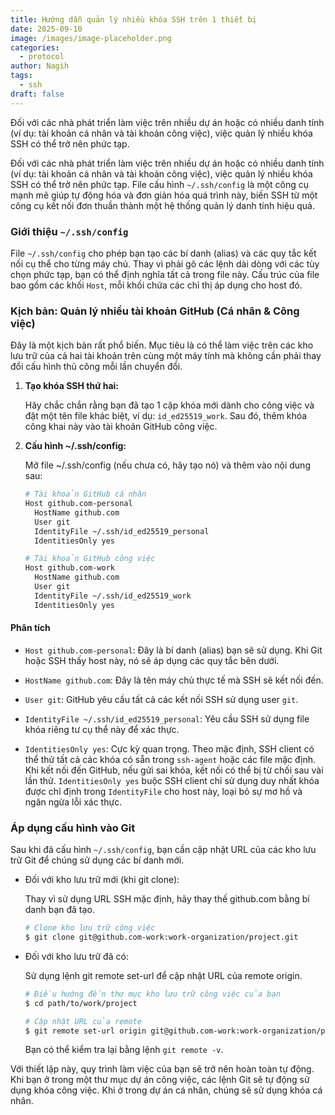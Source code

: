 ```yaml
---
title: Hướng dẫn quản lý nhiều khóa SSH trên 1 thiết bị
date: 2025-09-10
image: /images/image-placeholder.png
categories:
  - protocol
author: Nagih
tags:
  - ssh
draft: false
---
```

Đối với các nhà phát triển làm việc trên nhiều dự án hoặc có nhiều danh tính (ví dụ: tài khoản cá nhân và tài khoản công việc), việc quản lý nhiều khóa SSH có thể trở nên phức tạp.
<!--more-->


Đối với các nhà phát triển làm việc trên nhiều dự án hoặc có nhiều danh tính (ví dụ: tài khoản cá nhân và tài khoản công việc), việc quản lý nhiều khóa SSH có thể trở nên phức tạp. File cấu hình `~/.ssh/config` là một công cụ mạnh mẽ giúp tự động hóa và đơn giản hóa quá trình này, biến SSH từ một công cụ kết nối đơn thuần thành một hệ thống quản lý danh tính hiệu quả.

### Giới thiệu `~/.ssh/config`

File `~/.ssh/config` cho phép bạn tạo các bí danh (alias) và các quy tắc kết nối cụ thể cho từng máy chủ. Thay vì phải gõ các lệnh dài dòng với các tùy chọn phức tạp, bạn có thể định nghĩa tất cả trong file này. Cấu trúc của file bao gồm các khối `Host`, mỗi khối chứa các chỉ thị áp dụng cho host đó.

### Kịch bản: Quản lý nhiều tài khoản GitHub (Cá nhân & Công việc)

Đây là một kịch bản rất phổ biến. Mục tiêu là có thể làm việc trên các kho lưu trữ của cả hai tài khoản trên cùng một máy tính mà không cần phải thay đổi cấu hình thủ công mỗi lần chuyển đổi.

1. **Tạo khóa SSH thứ hai:**
    
    Hãy chắc chắn rằng bạn đã tạo 1 cặp khóa mới dành cho công việc và đặt một tên file khác biệt, ví dụ: `id_ed25519_work`. Sau đó, thêm khóa công khai này vào tài khoản GitHub công việc.
    
2. **Cấu hình ~/.ssh/config:**
    
    Mở file ~/.ssh/config (nếu chưa có, hãy tạo nó) và thêm vào nội dung sau:
    
    ```bash
    # Tài khoản GitHub cá nhân
    Host github.com-personal
      HostName github.com
      User git
      IdentityFile ~/.ssh/id_ed25519_personal
      IdentitiesOnly yes
    
    # Tài khoản GitHub công việc
    Host github.com-work
      HostName github.com
      User git
      IdentityFile ~/.ssh/id_ed25519_work
      IdentitiesOnly yes
    ```
	
#### Phân tích

- `Host github.com-personal`: Đây là bí danh (alias) bạn sẽ sử dụng. Khi Git hoặc SSH thấy host này, nó sẽ áp dụng các quy tắc bên dưới.
    
- `HostName github.com`: Đây là tên máy chủ thực tế mà SSH sẽ kết nối đến.
    
- `User git`: GitHub yêu cầu tất cả các kết nối SSH sử dụng user `git`.
    
- `IdentityFile ~/.ssh/id_ed25519_personal`: Yêu cầu SSH sử dụng file khóa riêng tư cụ thể này để xác thực.
    
- `IdentitiesOnly yes`: Cực kỳ quan trọng. Theo mặc định, SSH client có thể thử tất cả các khóa có sẵn trong `ssh-agent` hoặc các file mặc định. Khi kết nối đến GitHub, nếu gửi sai khóa, kết nối có thể bị từ chối sau vài lần thử. `IdentitiesOnly yes` buộc SSH client chỉ sử dụng duy nhất khóa được chỉ định trong `IdentityFile` cho host này, loại bỏ sự mơ hồ và ngăn ngừa lỗi xác thực.
    
### Áp dụng cấu hình vào Git

Sau khi đã cấu hình `~/.ssh/config`, bạn cần cập nhật URL của các kho lưu trữ Git để chúng sử dụng các bí danh mới.

- Đối với kho lưu trữ mới (khi git clone):
    
    Thay vì sử dụng URL SSH mặc định, hãy thay thế github.com bằng bí danh bạn đã tạo.
    
    ```bash
    # Clone kho lưu trữ công việc
    $ git clone git@github.com-work:work-organization/project.git
    ```
    
    
- Đối với kho lưu trữ đã có:
    
    Sử dụng lệnh git remote set-url để cập nhật URL của remote origin.
    
    ```bash
    # Điều hướng đến thư mục kho lưu trữ công việc của bạn
    $ cd path/to/work/project
    
    # Cập nhật URL của remote
    $ git remote set-url origin git@github.com-work:work-organization/project.git
    ```
    
    
    Bạn có thể kiểm tra lại bằng lệnh `git remote -v`.
    

Với thiết lập này, quy trình làm việc của bạn sẽ trở nên hoàn toàn tự động. Khi bạn ở trong một thư mục dự án công việc, các lệnh Git sẽ tự động sử dụng khóa công việc. Khi ở trong dự án cá nhân, chúng sẽ sử dụng khóa cá nhân.
